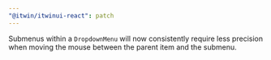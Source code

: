 ```yaml
---
"@itwin/itwinui-react": patch
---
```


Submenus within a `DropdownMenu` will now consistently require less precision when moving the mouse between the parent item and the submenu.
